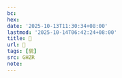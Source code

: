 ```yaml
---
bc:
hex:
date: '2025-10-13T11:30:34+08:00'
lastmod: '2025-10-14T06:42:24+08:00'
title: 󰦗
url: 󰦗
tags: [貌]
src: GHZR
note:
---
```

